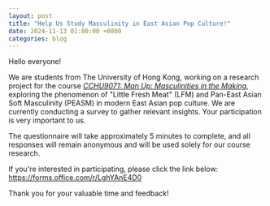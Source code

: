 ```yaml
---
layout: post
title: "Help Us Study Masculinity in East Asian Pop Culture!"
date: 2024-11-13 01:00:00 +0800
categories: blog
---
```


Hello everyone!

We are students from The University of Hong Kong, working on a research project for the course [_CCHU9071: Man Up: Masculinities in the Making_][cchu9071-hku], exploring the phenomenon of "Little Fresh Meat" (LFM) and Pan-East Asian Soft Masculinity (PEASM) in modern East Asian pop culture. We are currently conducting a survey to gather relevant insights. Your participation is very important to us.

The questionnaire will take approximately 5 minutes to complete, and all responses will remain anonymous and will be used solely for our course research.

If you're interested in participating, please click the link below:
<https://forms.office.com/r/LghYAnE4D0>

Thank you for your valuable time and feedback!

[cchu9071-hku]: https://commoncore.hku.hk/cchu9071/
